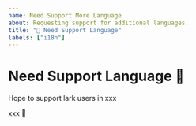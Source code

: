 ```yaml
---
name: Need Support More Language
about: Requesting support for additional languages.
title: "🍉 Need Support Language"
labels: ["i18n"]
---
```


# Need Support Language 🚀

Hope to support lark users in xxx

xxx 🙏

